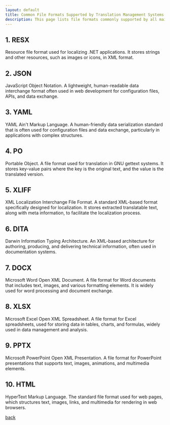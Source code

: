 ```yaml
---
layout: default
title: Common File Formats Supported by Translation Management Systems
description: This page lists file formats commonly supported by all main Translation Managment Systems in the industry.
---
```



## 1. **RESX** 
   Resource file format used for localizing .NET applications. It stores strings and other resources, such as images or icons, in XML format.

## 2. **JSON**
   JavaScript Object Notation. A lightweight, human-readable data interchange format often used in web development for configuration files, APIs, and data exchange.

## 3. **YAML**
   YAML Ain't Markup Language. A human-friendly data serialization standard that is often used for configuration files and data exchange, particularly in applications with complex structures.

## 4. **PO**
   Portable Object. A file format used for translation in GNU gettext systems. It stores key-value pairs where the key is the original text, and the value is the translated version.

## 5. **XLIFF**
   XML Localization Interchange File Format. A standard XML-based format specifically designed for localization. It stores extracted translatable text, along with meta information, to facilitate the localization process.

## 6. **DITA**
   Darwin Information Typing Architecture. An XML-based architecture for authoring, producing, and delivering technical information, often used in documentation systems.

## 7. **DOCX**
   Microsoft Word Open XML Document. A file format for Word documents that includes text, images, and various formatting elements. It is widely used for word processing and document exchange.

## 8. **XLSX**
   Microsoft Excel Open XML Spreadsheet. A file format for Excel spreadsheets, used for storing data in tables, charts, and formulas, widely used in data management and analysis.

## 9. **PPTX**
   Microsoft PowerPoint Open XML Presentation. A file format for PowerPoint presentations that supports text, images, animations, and multimedia elements.

## 10. **HTML**
   HyperText Markup Language. The standard file format used for web pages, which structures text, images, links, and multimedia for rendering in web browsers.


[back](./)

